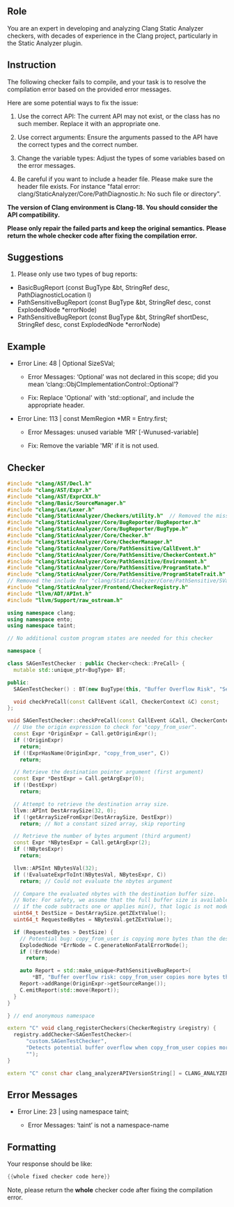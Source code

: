 ## Role

You are an expert in developing and analyzing Clang Static Analyzer checkers, with decades of experience in the Clang project, particularly in the Static Analyzer plugin.

## Instruction

The following checker fails to compile, and your task is to resolve the compilation error based on the provided error messages.

Here are some potential ways to fix the issue:

1. Use the correct API: The current API may not exist, or the class has no such member. Replace it with an appropriate one.

2. Use correct arguments: Ensure the arguments passed to the API have the correct types and the correct number.

3. Change the variable types: Adjust the types of some variables based on the error messages.

4. Be careful if you want to include a header file. Please make sure the header file exists. For instance "fatal error: clang/StaticAnalyzer/Core/PathDiagnostic.h: No such file or directory".

**The version of Clang environment is Clang-18. You should consider the API compatibility.**

**Please only repair the failed parts and keep the original semantics.**
**Please return the whole checker code after fixing the compilation error.**

## Suggestions

1. Please only use two types of bug reports:
  - BasicBugReport (const BugType &bt, StringRef desc, PathDiagnosticLocation l)
  - PathSensitiveBugReport (const BugType &bt, StringRef desc, const ExplodedNode *errorNode)
  - PathSensitiveBugReport (const BugType &bt, StringRef shortDesc, StringRef desc, const ExplodedNode *errorNode)

## Example

- Error Line: 48 |   Optional<DefinedOrUnknownSVal> SizeSVal; 

  - Error Messages: ‘Optional’ was not declared in this scope; did you mean ‘clang::ObjCImplementationControl::Optional’? 

  - Fix: Replace 'Optional<DefinedOrUnknownSVal>' with 'std::optional<DefinedOrUnknownSVal>', and include the appropriate header. 

- Error Line: 113 |     const MemRegion *MR = Entry.first;

    - Error Messages: unused variable ‘MR’ [-Wunused-variable]

    - Fix: Remove the variable 'MR' if it is not used.

## Checker

```cpp
#include "clang/AST/Decl.h"
#include "clang/AST/Expr.h"
#include "clang/AST/ExprCXX.h"
#include "clang/Basic/SourceManager.h"
#include "clang/Lex/Lexer.h"
#include "clang/StaticAnalyzer/Checkers/utility.h"  // Removed the missing "clang/StaticAnalyzer/Checkers/Checkers.h"
#include "clang/StaticAnalyzer/Core/BugReporter/BugReporter.h"
#include "clang/StaticAnalyzer/Core/BugReporter/BugType.h"
#include "clang/StaticAnalyzer/Core/Checker.h"
#include "clang/StaticAnalyzer/Core/CheckerManager.h"
#include "clang/StaticAnalyzer/Core/PathSensitive/CallEvent.h"
#include "clang/StaticAnalyzer/Core/PathSensitive/CheckerContext.h"
#include "clang/StaticAnalyzer/Core/PathSensitive/Environment.h"
#include "clang/StaticAnalyzer/Core/PathSensitive/ProgramState.h"
#include "clang/StaticAnalyzer/Core/PathSensitive/ProgramStateTrait.h"
// Removed the include for "clang/StaticAnalyzer/Core/PathSensitive/SVal.h" because it does not exist in Clang-18.
#include "clang/StaticAnalyzer/Frontend/CheckerRegistry.h"
#include "llvm/ADT/APInt.h"
#include "llvm/Support/raw_ostream.h"

using namespace clang;
using namespace ento;
using namespace taint;

// No additional custom program states are needed for this checker

namespace {

class SAGenTestChecker : public Checker<check::PreCall> {
  mutable std::unique_ptr<BugType> BT;

public:
  SAGenTestChecker() : BT(new BugType(this, "Buffer Overflow Risk", "Security")) {}

  void checkPreCall(const CallEvent &Call, CheckerContext &C) const;
};

void SAGenTestChecker::checkPreCall(const CallEvent &Call, CheckerContext &C) const {
  // Use the origin expression to check for "copy_from_user".
  const Expr *OriginExpr = Call.getOriginExpr();
  if (!OriginExpr)
    return;
  if (!ExprHasName(OriginExpr, "copy_from_user", C))
    return;

  // Retrieve the destination pointer argument (first argument)
  const Expr *DestExpr = Call.getArgExpr(0);
  if (!DestExpr)
    return;

  // Attempt to retrieve the destination array size.
  llvm::APInt DestArraySize(32, 0);
  if (!getArraySizeFromExpr(DestArraySize, DestExpr))
    return; // Not a constant sized array, skip reporting

  // Retrieve the number of bytes argument (third argument)
  const Expr *NBytesExpr = Call.getArgExpr(2);
  if (!NBytesExpr)
    return;

  llvm::APSInt NBytesVal(32);
  if (!EvaluateExprToInt(NBytesVal, NBytesExpr, C))
    return; // Could not evaluate the nbytes argument

  // Compare the evaluated nbytes with the destination buffer size.
  // Note: For safety, we assume that the full buffer size is available;
  // if the code subtracts one or applies min(), that logic is not modeled here.
  uint64_t DestSize = DestArraySize.getZExtValue();
  uint64_t RequestedBytes = NBytesVal.getZExtValue();

  if (RequestedBytes > DestSize) {
    // Potential bug: copy_from_user is copying more bytes than the destination buffer can hold.
    ExplodedNode *ErrNode = C.generateNonFatalErrorNode();
    if (!ErrNode)
      return;

    auto Report = std::make_unique<PathSensitiveBugReport>(
        *BT, "Buffer overflow risk: copy_from_user copies more bytes than the destination buffer size", ErrNode);
    Report->addRange(OriginExpr->getSourceRange());
    C.emitReport(std::move(Report));
  }
}

} // end anonymous namespace

extern "C" void clang_registerCheckers(CheckerRegistry &registry) {
  registry.addChecker<SAGenTestChecker>(
      "custom.SAGenTestChecker",
      "Detects potential buffer overflow when copy_from_user copies more data than a fixed destination buffer can hold",
      "");
}

extern "C" const char clang_analyzerAPIVersionString[] = CLANG_ANALYZER_API_VERSION_STRING;

```

## Error Messages 

- Error Line: 23 | using namespace taint;

	- Error Messages: ‘taint’ is not a namespace-name



## Formatting 

Your response should be like: 

```cpp
{{whole fixed checker code here}}
```

Note, please return the **whole** checker code after fixing the compilation error.